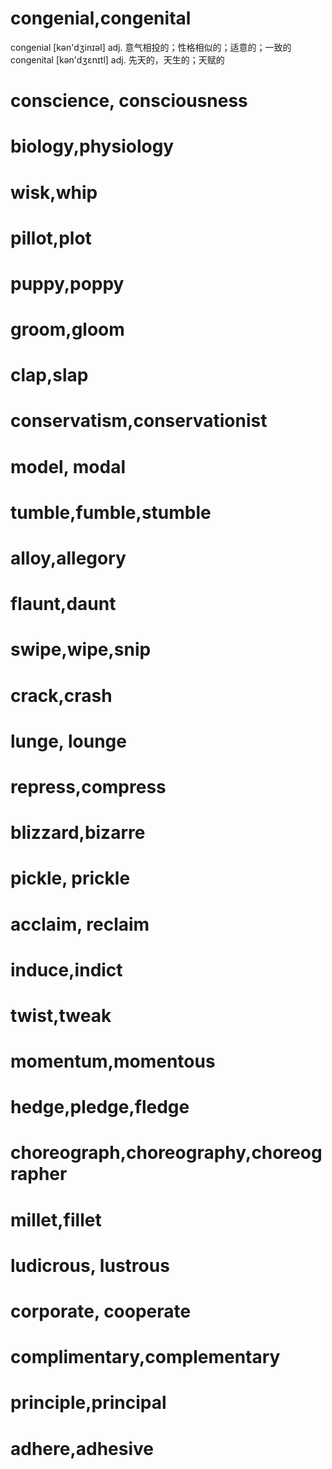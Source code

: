# congenial,congenital
congenial [kən'dʒinɪəl] adj. 意气相投的；性格相似的；适意的；一致的
congenital [kən'dʒɛnɪtl] adj. 先天的，天生的；天赋的

# conscience, consciousness

# biology,physiology

# wisk,whip

# pillot,plot

# puppy,poppy

# groom,gloom

# clap,slap

# conservatism,conservationist

# model, modal

# tumble,fumble,stumble

# alloy,allegory

# flaunt,daunt

# swipe,wipe,snip

# crack,crash

# lunge, lounge

# repress,compress

# blizzard,bizarre

# pickle, prickle

# acclaim, reclaim

# induce,indict

# twist,tweak

# momentum,momentous

# hedge,pledge,fledge

# choreograph,choreography,choreographer

# millet,fillet

# ludicrous, lustrous

# corporate, cooperate

# complimentary,complementary

# principle,principal

# adhere,adhesive
